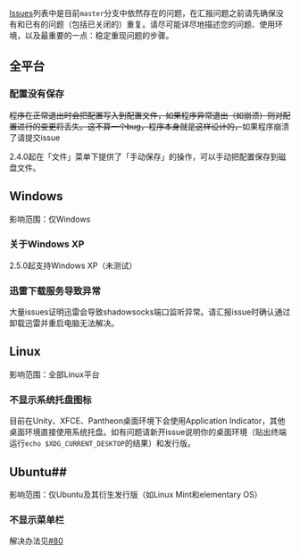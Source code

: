 [Issues](https://github.com/librehat/shadowsocks-qt5/issues)列表中是目前`master`分支中依然存在的问题，在汇报问题之前请先确保没有和已有的问题（包括已关闭的）重复。请尽可能详尽地描述您的问题、使用环境，以及最重要的一点：稳定重现问题的步骤。

## 全平台
### 配置没有保存
~~程序在正常退出时会把配置写入到配置文件，如果程序异常退出（如崩溃）则对配置进行的变更将丢失。这不算一个bug，程序本身就是这样设计的，~~如果程序崩溃了请提交issue

2.4.0起在「文件」菜单下提供了「手动保存」的操作，可以手动把配置保存到磁盘文件。

## Windows
影响范围：仅Windows

### 关于Windows XP
2.5.0起支持Windows XP（未测试）

### 迅雷下载服务导致异常
大量issues证明迅雷会导致shadowsocks端口监听异常。请汇报issue时确认通过卸载迅雷并重启电脑无法解决。

## Linux
影响范围：全部Linux平台

### 不显示系统托盘图标
目前在Unity、XFCE、Pantheon桌面环境下会使用Application Indicator，其他桌面环境直接使用系统托盘。如有问题请新开issue说明你的桌面环境（贴出终端运行`echo $XDG_CURRENT_DESKTOP`的结果）和发行版。

## Ubuntu##
影响范围：仅Ubuntu及其衍生发行版（如Linux Mint和elementary OS）
### 不显示菜单栏
解决办法见[#80](https://github.com/librehat/shadowsocks-qt5/issues/80)